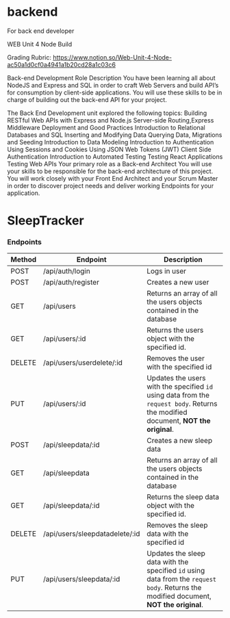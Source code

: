 # backend
For back end developer

WEB Unit 4 Node Build

Grading Rubric: https://www.notion.so/Web-Unit-4-Node-ac50a1d0cf0a4941a1b20cd28a1c03c6

Back-end Development Role Description
You have been learning all about NodeJS and Express and SQL in order to craft Web Servers and build API’s for consumption by client-side applications. You will use these skills to be in charge of building out the back-end API for your project.

The Back End Development unit explored the following topics:
Building RESTful Web APIs with Express and Node.js
Server-side Routing,Express Middleware
Deployment and Good Practices
Introduction to Relational Databases and SQL
Inserting and Modifying Data
Querying Data, Migrations and Seeding
Introduction to Data Modeling
Introduction to Authentication
Using Sessions and Cookies
Using JSON Web Tokens (JWT)
Client Side Authentication
Introduction to Automated Testing
Testing React Applications
Testing Web APIs
Your primary role as a Back-end Architect
You will use your skills to be responsible for the back-end architecture of this project. You will work closely with your Front End Architect and your Scrum Master in order to discover project needs and deliver working Endpoints for your application.

# SleepTracker

### Endpoints

| Method | Endpoint                | Description                                                                                                                                                                 |
| ------ | ----------------------- | --------------------------------------------------------------------------------------------------------------------------------------------------------------------------- |
| POST   | /api/auth/login              | Logs in user                                                                                                         |
| POST   | /api/auth/register | Creates a new user                                                                   |
| GET    | /api/users              | Returns an array of all the users objects contained in the database                                                                                                        |
| GET    | /api/users/:id          | Returns the users object with the specified id.                                                                                                                              |
| DELETE | /api/users/userdelete/:id          | Removes the user with the specified id |
| PUT    | /api/users/:id         | Updates the users with the specified `id` using data from the `request body`. Returns the modified document, **NOT the original**.                                           |
| POST   | /api/sleepdata/:id | Creates a new sleep data                                                                   |
| GET    | /api/sleepdata            | Returns an array of all the users objects contained in the database                                                                                                        |
| GET    | /api/sleepdata/:id        | Returns the sleep data object with the specified id.                                                                                                                              |
| DELETE | /api/users/sleepdatadelete/:id          | Removes the sleep data with the specified id |
| PUT    | /api/users/sleepdata/:id         | Updates the sleep data with the specified `id` using data from the `request body`. Returns the modified document, **NOT the original**.                                           |
